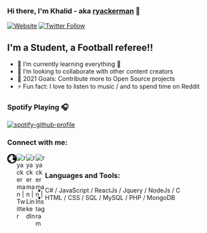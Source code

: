 ### Hi there, I'm Khalid - aka [ryackerman][website] 👋

[![Website](https://img.shields.io/badge/khalid--taleb.com-visit-blue)](https://khalidtaleb.netlify.app)
[![Twitter Follow](https://img.shields.io/twitter/follow/ryackerman_?style=social)](https://twitter.com/ryackerman_)

## I'm a Student, a Football referee!!

- 🌱 I’m currently learning everything 🤣
- 👯 I’m looking to collaborate with other content creators
- 🥅 2021 Goals: Contribute more to Open Source projects
- ⚡ Fun fact: I love to listen to music / and to spend time on Reddit

### Spotify Playing 🎧

[![spotify-github-profile](https://spotify-github-profile.vercel.app/api/view?uid=pclx6612pkcahclwrw5yosyzz&cover_image=true&theme=default)](https://spotify-github-profile.vercel.app/api/view?uid=pclx6612pkcahclwrw5yosyzz&redirect=true)

### Connect with me:

[<img align="left" alt="ryackerman" width="22px" src="https://raw.githubusercontent.com/iconic/open-iconic/master/svg/globe.svg" />][website]
<!-- [<img align="left" alt="codeSTACKr | YouTube" width="22px" src="https://cdn.jsdelivr.net/npm/simple-icons@v3/icons/youtube.svg" />][youtube] -->
[<img align="left" alt="ryackerman | Twitter" width="22px" src="https://cdn.jsdelivr.net/npm/simple-icons@v3/icons/twitter.svg" />][twitter]
[<img align="left" alt="ryackerman | LinkedIn" width="22px" src="https://cdn.jsdelivr.net/npm/simple-icons@v3/icons/linkedin.svg" />][linkedin]
[<img align="left" alt="ryackerman | Instagram" width="22px" src="https://cdn.jsdelivr.net/npm/simple-icons@v3/icons/instagram.svg" />][instagram]

<br />

### Languages and Tools:

- C# / JavaScript / ReactJs / Jquery / NodeJs / C 
- HTML / CSS / SQL / MySQL / PHP / MongoDB 

<br />
<br />

[website]: https://khalidtaleb.netlify.app
[twitter]: https://twitter.com/ryackerman_
[youtube]: https://bit.ly/2RkAfPq
[instagram]: https://www.instagram.com/ryackerman_/
[linkedin]: https://www.linkedin.com/in/khalid-t/
